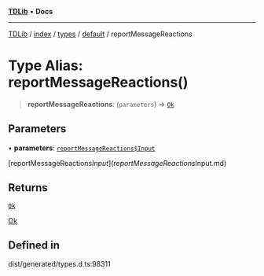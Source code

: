[**TDLib**](../../../../../../README.md) • **Docs**

***

[TDLib](../../../../../../modules.md) / [index](../../../../../README.md) / [types](../../../README.md) / [default](../README.md) / reportMessageReactions

# Type Alias: reportMessageReactions()

> **reportMessageReactions**: (`parameters`) => [`Ok`](Ok.md)

## Parameters

• **parameters**: [`reportMessageReactions$Input`](reportMessageReactions$Input.md)

[reportMessageReactions$Input](reportMessageReactions$Input.md)

## Returns

[`Ok`](Ok.md)

[Ok](Ok.md)

## Defined in

dist/generated/types.d.ts:98311
